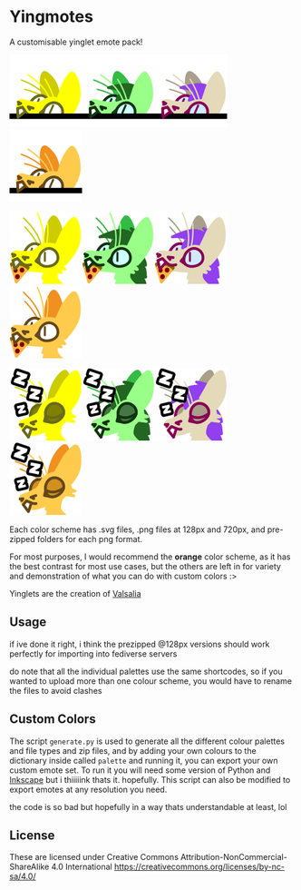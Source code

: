 # Yingmotes
A customisable yinglet emote pack!

![](/lemon/png128/ying_lurk.png)![](/lime/png128/ying_lurk.png)![](/myno/png128/ying_lurk.png)![](/orange/png128/ying_lurk.png)

![](/lemon/png128/ying_nom_pizza.png)![](/lime/png128/ying_nom_pizza.png)![](/myno/png128/ying_nom_pizza.png)![](/orange/png128/ying_nom_pizza.png)

![](/lemon/png128/ying_sleep.png)![](/lime/png128/ying_sleep.png)![](/myno/png128/ying_sleep.png)![](/orange/png128/ying_sleep.png)

Each color scheme has .svg files, .png files at 128px and 720px, and pre-zipped folders for each png format.

For most purposes, I would recommend the **orange** color scheme, as it has the best contrast for most use cases, but the others are left in for variety and demonstration of what you can do with custom colors :>

Yinglets are the creation of [Valsalia](https://www.valsalia.com/)

## Usage
if ive done it right, i think the prezipped @128px versions should work perfectly for importing into fediverse servers

do note that all the individual palettes use the same shortcodes, so if you wanted to upload more than one colour scheme, you would have to rename the files to avoid clashes

## Custom Colors
The script `generate.py` is used to generate all the different colour palettes and file types and zip files, and by adding your own colours to the dictionary inside called `palette` and running it, you can export your own custom emote set. To run it you will need some version of Python and [Inkscape](https://inkscape.org/) but i thiiiiink thats it. hopefully. This script can also be modified to export emotes at any resolution you need.

the code is so bad but hopefully in a way thats understandable at least, lol

## License
These are licensed under Creative Commons Attribution-NonCommercial-ShareAlike 4.0 International https://creativecommons.org/licenses/by-nc-sa/4.0/
